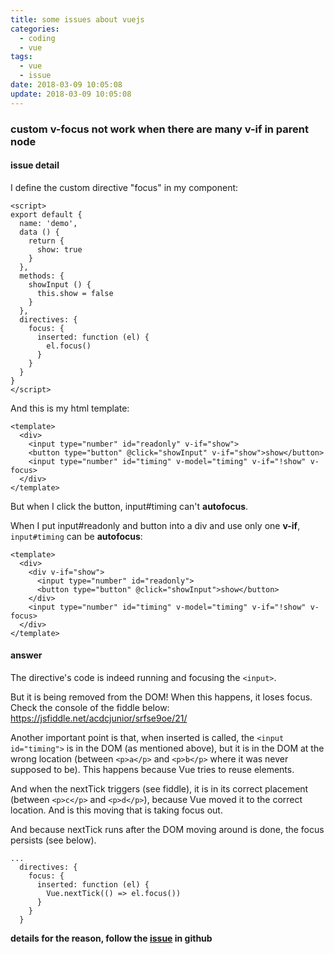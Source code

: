 ```yaml
---
title: some issues about vuejs
categories:
  - coding
  - vue
tags:
  - vue
  - issue
date: 2018-03-09 10:05:08
update: 2018-03-09 10:05:08
---
```


### custom v-focus not work when there are many v-if in parent node

#### issue detail

I define the custom directive "focus" in my component:

```
<script>
export default {
  name: 'demo',
  data () {
    return {
      show: true
    }
  },
  methods: {
    showInput () {
      this.show = false
    }
  },
  directives: {
    focus: {
      inserted: function (el) {
        el.focus()
      }
    }
  }
}
</script>
```

And this is my html template:

```
<template>
  <div>
    <input type="number" id="readonly" v-if="show">
    <button type="button" @click="showInput" v-if="show">show</button>
    <input type="number" id="timing" v-model="timing" v-if="!show" v-focus>
  </div>
</template>
```

But when I click the button, input#timing can't **autofocus**.

When I put input#readonly and button into a div and use only one **v-if**, `input#timing` can be **autofocus**:

```
<template>
  <div>
    <div v-if="show">
      <input type="number" id="readonly">
      <button type="button" @click="showInput">show</button>
    </div>
    <input type="number" id="timing" v-model="timing" v-if="!show" v-focus>
  </div>
</template>
```

#### answer

The directive's code is indeed running and focusing the `<input>`.

But it is being removed from the DOM! When this happens, it loses focus.
Check the console of the fiddle below: https://jsfiddle.net/acdcjunior/srfse9oe/21/

Another important point is that, when inserted is called, the `<input id="timing">` is in the DOM (as mentioned above),
but it is in the DOM at the wrong location (between `<p>a</p>` and `<p>b</p>` where it was never supposed to be).
This happens because Vue tries to reuse elements.

And when the nextTick triggers (see fiddle), it is in its correct placement (between `<p>c</p>` and `<p>d</p>`),
because Vue moved it to the correct location. And is this moving that is taking focus out.

And because nextTick runs after the DOM moving around is done, the focus persists (see below).

```
...
  directives: {
    focus: {
      inserted: function (el) {
        Vue.nextTick(() => el.focus())
      }
    }
  }
```

**details for the reason, follow the [issue](https://github.com/vuejs/vue/issues/7761) in github**
